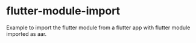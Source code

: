 # flutter-module-import
Example to import the flutter module from a flutter app with flutter module imported as aar.
